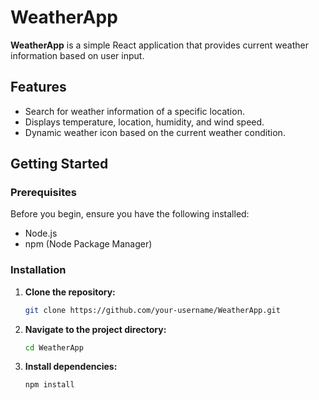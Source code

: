 # WeatherApp

**WeatherApp** is a simple React application that provides current weather information based on user input.

## Features

- Search for weather information of a specific location.
- Displays temperature, location, humidity, and wind speed.
- Dynamic weather icon based on the current weather condition.

## Getting Started

### Prerequisites

Before you begin, ensure you have the following installed:

- Node.js
- npm (Node Package Manager)

### Installation

1. **Clone the repository:**

   ```bash
   git clone https://github.com/your-username/WeatherApp.git
   ```

2. **Navigate to the project directory:**

   ```bash
   cd WeatherApp
   ```

3. **Install dependencies:**

   ```bash
   npm install
   ```

